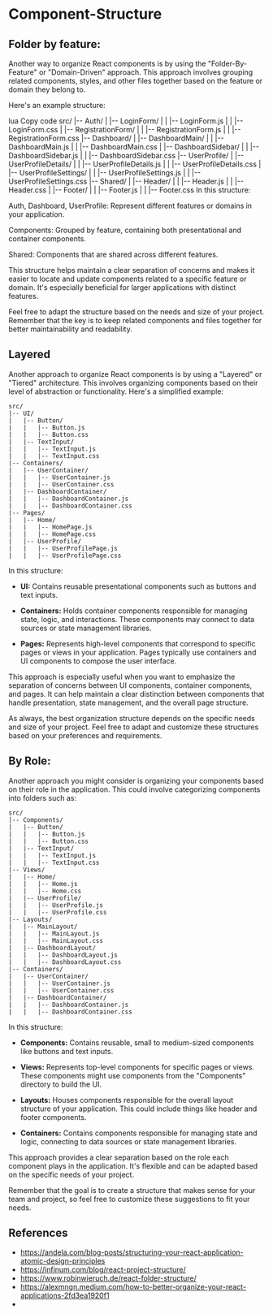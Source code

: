 # Component-Structure

## Folder by feature:
Another way to organize React components is by using the "Folder-By-Feature" or "Domain-Driven" approach. This approach involves grouping related components, styles, and other files together based on the feature or domain they belong to.

Here's an example structure:

lua
Copy code
src/
|-- Auth/
|   |-- LoginForm/
|   |   |-- LoginForm.js
|   |   |-- LoginForm.css
|   |-- RegistrationForm/
|   |   |-- RegistrationForm.js
|   |   |-- RegistrationForm.css
|-- Dashboard/
|   |-- DashboardMain/
|   |   |-- DashboardMain.js
|   |   |-- DashboardMain.css
|   |-- DashboardSidebar/
|   |   |-- DashboardSidebar.js
|   |   |-- DashboardSidebar.css
|-- UserProfile/
|   |-- UserProfileDetails/
|   |   |-- UserProfileDetails.js
|   |   |-- UserProfileDetails.css
|   |-- UserProfileSettings/
|   |   |-- UserProfileSettings.js
|   |   |-- UserProfileSettings.css
|-- Shared/
|   |-- Header/
|   |   |-- Header.js
|   |   |-- Header.css
|   |-- Footer/
|   |   |-- Footer.js
|   |   |-- Footer.css
In this structure:

Auth, Dashboard, UserProfile: Represent different features or domains in your application.

Components: Grouped by feature, containing both presentational and container components.

Shared: Components that are shared across different features.

This structure helps maintain a clear separation of concerns and makes it easier to locate and update components related to a specific feature or domain. It's especially beneficial for larger applications with distinct features.

Feel free to adapt the structure based on the needs and size of your project. Remember that the key is to keep related components and files together for better maintainability and readability.

## Layered

Another approach to organize React components is by using a "Layered" or "Tiered" architecture. This involves organizing components based on their level of abstraction or functionality. Here's a simplified example:

```
src/
|-- UI/
|   |-- Button/
|   |   |-- Button.js
|   |   |-- Button.css
|   |-- TextInput/
|   |   |-- TextInput.js
|   |   |-- TextInput.css
|-- Containers/
|   |-- UserContainer/
|   |   |-- UserContainer.js
|   |   |-- UserContainer.css
|   |-- DashboardContainer/
|   |   |-- DashboardContainer.js
|   |   |-- DashboardContainer.css
|-- Pages/
|   |-- Home/
|   |   |-- HomePage.js
|   |   |-- HomePage.css
|   |-- UserProfile/
|   |   |-- UserProfilePage.js
|   |   |-- UserProfilePage.css
```

In this structure:

- **UI:** Contains reusable presentational components such as buttons and text inputs.

- **Containers:** Holds container components responsible for managing state, logic, and interactions. These components may connect to data sources or state management libraries.

- **Pages:** Represents high-level components that correspond to specific pages or views in your application. Pages typically use containers and UI components to compose the user interface.

This approach is especially useful when you want to emphasize the separation of concerns between UI components, container components, and pages. It can help maintain a clear distinction between components that handle presentation, state management, and the overall page structure.

As always, the best organization structure depends on the specific needs and size of your project. Feel free to adapt and customize these structures based on your preferences and requirements.

## By Role:

Another approach you might consider is organizing your components based on their role in the application. This could involve categorizing components into folders such as:

```
src/
|-- Components/
|   |-- Button/
|   |   |-- Button.js
|   |   |-- Button.css
|   |-- TextInput/
|   |   |-- TextInput.js
|   |   |-- TextInput.css
|-- Views/
|   |-- Home/
|   |   |-- Home.js
|   |   |-- Home.css
|   |-- UserProfile/
|   |   |-- UserProfile.js
|   |   |-- UserProfile.css
|-- Layouts/
|   |-- MainLayout/
|   |   |-- MainLayout.js
|   |   |-- MainLayout.css
|   |-- DashboardLayout/
|   |   |-- DashboardLayout.js
|   |   |-- DashboardLayout.css
|-- Containers/
|   |-- UserContainer/
|   |   |-- UserContainer.js
|   |   |-- UserContainer.css
|   |-- DashboardContainer/
|   |   |-- DashboardContainer.js
|   |   |-- DashboardContainer.css
```

In this structure:

- **Components:** Contains reusable, small to medium-sized components like buttons and text inputs.

- **Views:** Represents top-level components for specific pages or views. These components might use components from the "Components" directory to build the UI.

- **Layouts:** Houses components responsible for the overall layout structure of your application. This could include things like header and footer components.

- **Containers:** Contains components responsible for managing state and logic, connecting to data sources or state management libraries.

This approach provides a clear separation based on the role each component plays in the application. It's flexible and can be adapted based on the specific needs of your project.

Remember that the goal is to create a structure that makes sense for your team and project, so feel free to customize these suggestions to fit your needs.

## References

- https://andela.com/blog-posts/structuring-your-react-application-atomic-design-principles
- https://infinum.com/blog/react-project-structure/
- https://www.robinwieruch.de/react-folder-structure/
- https://alexmngn.medium.com/how-to-better-organize-your-react-applications-2fd3ea1920f1
- 
